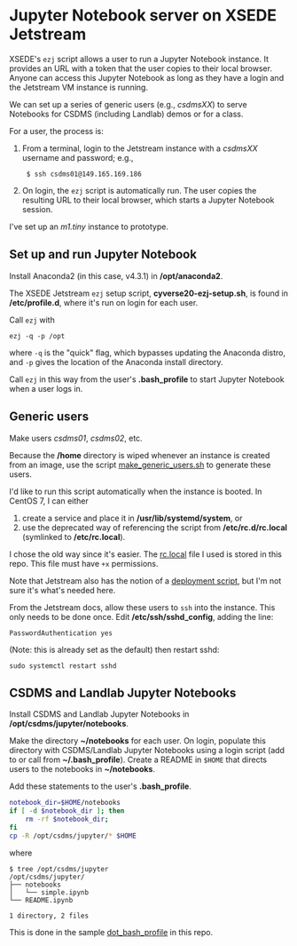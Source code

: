 # Jupyter Notebook server on XSEDE Jetstream

XSEDE's `ezj` script allows a user to run a Jupyter Notebook instance.
It provides an URL with a token
that the user copies to their local browser.
Anyone can access this Jupyter Notebook
as long as they have a login
and the Jetstream VM instance is running.

We can set up a series of generic users
(e.g., *csdmsXX*)
to serve Notebooks for CSDMS (including Landlab) demos or for a class.

For a user, the process is:

1. From a terminal, login to the Jetstream instance with a *csdmsXX*
   username and password; e.g.,

        $ ssh csdms01@149.165.169.186

1. On login, the `ezj` script is automatically run. The user copies
   the resulting URL to their local browser, which starts a Jupyter
   Notebook session.

I've set up an *m1.tiny* instance to prototype.


## Set up and run Jupyter Notebook

Install Anaconda2 (in this case, v4.3.1) in **/opt/anaconda2**.

The XSEDE Jetstream `ezj` setup script,
**cyverse20-ezj-setup.sh**,
is found in **/etc/profile.d**,
where it's run on login for each user.

Call `ezj` with

    ezj -q -p /opt

where `-q` is the "quick" flag,
which bypasses updating the Anaconda distro,
and `-p` gives the location of the Anaconda install directory.

Call `ezj` in this way from the user's **.bash_profile**
to start Jupyter Notebook when a user logs in.


## Generic users

Make users *csdms01*, *csdms02*, etc.

Because the **/home** directory is wiped whenever
an instance is created from an image,
use the script [make_generic_users.sh](./make_generic_users.sh)
to generate these users.

I'd like to run this script automatically when the instance is booted.
In CentOS 7, I can either

1. create a service and place it in **/usr/lib/systemd/system**, or
1. use the deprecated way of referencing the script from
**/etc/rc.d/rc.local** (symlinked to **/etc/rc.local**).

I chose the old way since it's easier.
The [rc.local](./rc.local) file I used is stored in this repo.
This file must have `+x` permissions.

Note that Jetstream also has the notion of a
[deployment script](https://portal.xsede.org/jetstream#vmcust:request-bootscripts),
but I'm not sure it's what's needed here.

From the Jetstream docs,
allow these users to `ssh` into the instance.
This only needs to be done once.
Edit **/etc/ssh/sshd_config**, adding the line:

    PasswordAuthentication yes

(Note: this is already set as the default)
then restart sshd:

    sudo systemctl restart sshd


## CSDMS and Landlab Jupyter Notebooks

Install CSDMS and Landlab Jupyter Notebooks
in **/opt/csdms/jupyter/notebooks**.

Make the directory **~/notebooks** for each user.
On login,
populate this directory with CSDMS/Landlab Jupyter Notebooks
using a login script (add to or call from **~/.bash_profile**).
Create a README in `$HOME`
that directs users to the notebooks in **~/notebooks**.

Add these statements to the user's **.bash_profile**.

```bash
notebook_dir=$HOME/notebooks
if [ -d $notebook_dir ]; then
    rm -rf $notebook_dir;
fi
cp -R /opt/csdms/jupyter/* $HOME
```
where
```
$ tree /opt/csdms/jupyter
/opt/csdms/jupyter/
├── notebooks
│   └── simple.ipynb
└── README.ipynb

1 directory, 2 files
```

This is done in the sample [dot_bash_profile](./dot_bash_profile)
in this repo.
